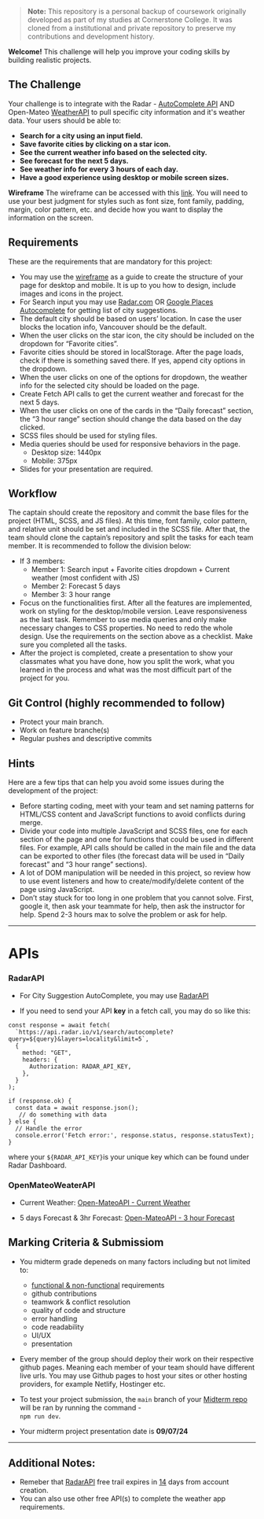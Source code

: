 > **Note:** This repository is a personal backup of coursework originally developed as part of my studies at Cornerstone College. It was cloned from a institutional and private repository to preserve my contributions and development history.

**Welcome!**
This challenge will help you improve your coding skills by building realistic projects.

## The Challenge

Your challenge is to integrate with the Radar - [AutoComplete API](https://radar.com/documentation/api#autocomplete) AND Open-Mateo  [WeatherAPI](https://open-meteo.com/en/docs) to pull specific city information and it's weather data. Your users should be able to:

- <strong>Search for a city using an input field.</strong>
- <strong>Save favorite cities by clicking on a star icon.</strong>
- <strong>See the current weather info based on the selected city.</strong>
- <strong>See forecast for the next 5 days.</strong>
- <strong>See weather info for every 3 hours of each day.</strong>
- <strong>Have a good experience using desktop or mobile screen sizes.</strong>


**Wireframe**
The wireframe can be accessed with this [link](https://whimsical.com/5KrvqouiFGBcgW7RtQQMLV). You will need to use your best judgment for styles such as font size, font family, padding, margin, color pattern, etc. and decide how you want to display the information on the screen.

## Requirements

These are the requirements that are mandatory for this project:

- You may use the [wireframe](https://whimsical.com/5KrvqouiFGBcgW7RtQQMLV) as a guide to create the structure of your page for desktop and mobile. It is up to you how to design, include images and icons in the project.
- For Search input you may use [Radar.com](https://radar.com/documentation/api#autocomplete) OR [Google Places Autocomplete](https://developers.google.com/maps/documentation/places/web-service/autocomplete) for getting list of city suggestions.
- The default city should be based on users’ location. In case the user blocks the location info, Vancouver should be the default.
- When the user clicks on the star icon, the city should be included on the dropdown for “Favorite cities”.
- Favorite cities should be stored in localStorage. After the page loads, check if there is something saved there. If yes, append city options in the dropdown.
- When the user clicks on one of the options for dropdown, the weather info for the selected city should be loaded on the page.
- Create Fetch API calls to get the current weather and forecast for the next 5 days.
- When the user clicks on one of the cards in the “Daily forecast” section, the “3 hour range” section should change the data based on the day clicked.
- SCSS files should be used for styling files.
- Media queries should be used for responsive behaviors in the page.
  - Desktop size: 1440px
  - Mobile: 375px
- Slides for your presentation are required.

## Workflow

The captain should create the repository and commit the base files for the project (HTML, SCSS, and JS files). At this time, font family, color pattern, and relative unit should be set and included in the SCSS file. After that, the team should clone the captain’s repository and split the tasks for each team member. It is recommended to follow the division below:

- If 3 members:
  - Member 1: Search input + Favorite cities dropdown + Current weather (most confident with JS)
  - Member 2: Forecast 5 days
  - Member 3: 3 hour range
- Focus on the functionalities first. After all the features are implemented, work on styling for the desktop/mobile version. Leave responsiveness as the last task. Remember to use media queries and only make necessary changes to CSS properties. No need to redo the whole design. Use the requirements on the section above as a checklist. Make sure you completed all the tasks.
- After the project is completed, create a presentation to show your classmates what you have done, how you split the work, what you learned in the process and what was the most difficult part of the project for you.

## Git Control (highly recommended to follow)
- Protect your main branch.
- Work on feature branche(s)
- Regular pushes and descriptive commits

## Hints

Here are a few tips that can help you avoid some issues during the development of the project:

- Before starting coding, meet with your team and set naming patterns for HTML/CSS content and JavaScript functions to avoid conflicts during merge.
- Divide your code into multiple JavaScript and SCSS files, one for each section of the page and one for functions that could be used in different files. For example, API calls should be called in the main file and the data can be exported to other files (the forecast data will be used in “Daily forecast” and “3 hour range” sections).
- A lot of DOM manipulation will be needed in this project, so review how to use event listeners and how to create/modify/delete content of the page using JavaScript.
- Don’t stay stuck for too long in one problem that you cannot solve. First, google it, then ask your teammate for help, then ask the instructor for help. Spend 2-3 hours max to solve the problem or ask for help.

<hr> 

# APIs

### RadarAPI
- For City Suggestion AutoComplete, you may use [RadarAPI](https://radar.com/documentation/api#autocomplete)

- If you need to send your API <strong>key</strong> in a fetch call, you may do so like this: 

````
const response = await fetch(
  `https://api.radar.io/v1/search/autocomplete?query=${query}&layers=locality&limit=5`,
  {
    method: "GET",
    headers: {
      Authorization: RADAR_API_KEY,
    },
  }
);

if (response.ok) {
  const data = await response.json();  
   // do something with data
} else {
  // Handle the error
  console.error('Fetch error:', response.status, response.statusText);
}
````
where your `${RADAR_API_KEY}`is your unique key which can be found under Radar Dashboard.

### OpenMateoWeaterAPI
- Current Weather: [Open-MateoAPI - Current Weather](https://open-meteo.com/en/docs)

- 5 days Forecast & 3hr Forecast: [Open-MateoAPI - 3 hour Forecast](https://open-meteo.com/en/docs)

## Marking Criteria & Submissiom
- You midterm grade depeneds on many factors including but not limited to: 

   * [functional & non-functional](https://www.geeksforgeeks.org/functional-vs-non-functional-requirements/) requirements
   * github contributions
   * teamwork & conflict resolution
   * quality of code and structure
   * error handling
   * code readability
   * UI/UX
   * presentation
- Every member of the group should deploy their work on their respective github pages. Meaning each member of your team should have different live urls. You may use Github pages to host your sites or other hosting providers, for example Netlify, Hostinger etc. 
- To test your project submission, the `main` branch of your [Midterm repo](https://classroom.github.com/a/bMXqHT2x) will be ran by running the command - <br>`npm run dev`. 


- Your midterm project presentation date is <strong>09/07/24</strong>

<hr>

## Additional Notes:

- Remeber that [RadarAPI](https://radar.com/documentation/api#autocomplete) free trail expires in <u>14</u> days from account creation. 
- You can also use other free API(s) to complete the weather app requirements.  
